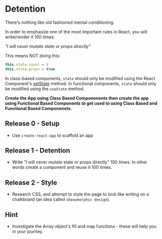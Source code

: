 Detention
===================
There's nothing like old fashioned mental conditioning.

In order to emphasize one of the most important rules in React, you will write/render it 100 times:

*"I will never mutate state or props directly"*

This means NOT doing this:
```javascript
this.state.count = 1
this.state.props = true
```

In class-based components, `state` should only be modified using the React Component's [setState](https://facebook.github.io/react/docs/react-component.html#setstate) method. In functional components, `state` should only be modified using the `useState` method.

__Create the App using Class Based Componenents then create the app using Functional Based Components to get used to using Class Based and Functional Based Componenets.__

Release 0 - Setup
-------------
* Use `create-react-app` to scaffold an app

Release 1 - Detention
-----------------
* Write "I will never mutate state or props directly" 100 times. In other words create a component and reuse it 100 times.

Release 2 - Style
-------------
* Research CSS, and attempt to style the page to look like writing on a chalkboard (an idea called `skeuomorphic design`).

Hint
-----
* Investigate the Array object's fill and map functions - these will help you in your journey.
